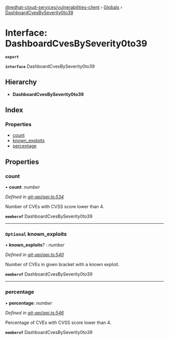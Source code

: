 [@redhat-cloud-services/vulnerabilities-client](../README.md) › [Globals](../globals.md) › [DashboardCvesBySeverity0to39](dashboardcvesbyseverity0to39.md)

# Interface: DashboardCvesBySeverity0to39

**`export`** 

**`interface`** DashboardCvesBySeverity0to39

## Hierarchy

* **DashboardCvesBySeverity0to39**

## Index

### Properties

* [count](dashboardcvesbyseverity0to39.md#count)
* [known_exploits](dashboardcvesbyseverity0to39.md#optional-known_exploits)
* [percentage](dashboardcvesbyseverity0to39.md#percentage)

## Properties

###  count

• **count**: *number*

*Defined in [git-api/api.ts:534](https://github.com/RedHatInsights/javascript-clients/blob/master/packages/vulnerabilities/git-api/api.ts#L534)*

Number of CVEs with CVSS score lower than 4.

**`memberof`** DashboardCvesBySeverity0to39

___

### `Optional` known_exploits

• **known_exploits**? : *number*

*Defined in [git-api/api.ts:540](https://github.com/RedHatInsights/javascript-clients/blob/master/packages/vulnerabilities/git-api/api.ts#L540)*

Number of CVEs in given bracket with a known exploit.

**`memberof`** DashboardCvesBySeverity0to39

___

###  percentage

• **percentage**: *number*

*Defined in [git-api/api.ts:546](https://github.com/RedHatInsights/javascript-clients/blob/master/packages/vulnerabilities/git-api/api.ts#L546)*

Percentage of CVEs with CVSS score lower than 4.

**`memberof`** DashboardCvesBySeverity0to39
